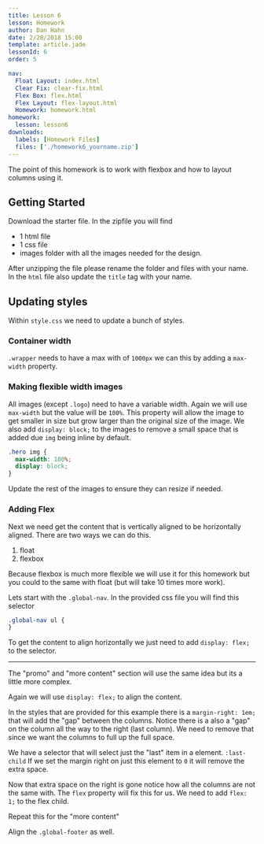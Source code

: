 ```yaml
---
title: Lesson 6
lesson: Homework
author: Dan Hahn
date: 2/28/2018 15:00
template: article.jade
lessonId: 6
order: 5

nav:
  Float Layout: index.html
  Clear Fix: clear-fix.html
  Flex Box: flex.html
  Flex Layout: flex-layout.html
  Homework: homework.html
homework:
  lesson: lesson6
downloads:
  labels: [Homework Files]
  files: ['./homework6_yourname.zip']
---
```


The point of this homework is to work with flexbox and how to layout columns using it.

## Getting Started

Download the starter file. In the zipfile you will find

- 1 html file
- 1 css file
- images folder with all the images needed for the design.

After unzipping the file please rename the folder and files with your name. In the `html` file also update the `title` tag with your name.

## Updating styles

Within `style.css` we need to update a bunch of styles.

### Container width

`.wrapper` needs to have a max with of `1000px` we can this by adding a `max-width` property.

### Making flexible width images

All images (except `.logo`) need to have a variable width. Again we will use `max-width` but the value will be `100%`. This property will allow the image to get smaller in size but grow larger than the original size of the image. We also add `display: block;` to the images to remove a small space that is added due `img` being inline by default.

```css
.hero img {
  max-width: 100%;
  display: block;
}
```

Update the rest of the images to ensure they can resize if needed.

### Adding Flex

Next we need get the content that is vertically aligned to be horizontally aligned. There are two ways we can do this.

1.  float
2.  flexbox

Because flexbox is much more flexible we will use it for this homework but you could to the same with float (but will take 10 times more work).

Lets start with the `.global-nav`. In the provided css file you will find this selector

```css
.global-nav ul {
}
```

To get the content to align horizontally we just need to add `display: flex;` to the selector.

---

The "promo" and "more content" section will use the same idea but its a little more complex.

Again we will use `display: flex;` to align the content.

In the styles that are provided for this example there is a `margin-right: 1em;` that will add the "gap" between the columns. Notice there is a also a "gap" on the column all the way to the right (last column). We need to remove that since we want the columns to full up the full space.

We have a selector that will select just the "last" item in a element. `:last-child` If we set the margin right on just this element to `0` it will remove the extra space.

Now that extra space on the right is gone notice how all the columns are not the same with. The `flex` property will fix this for us. We need to add `flex: 1;` to the flex child.

Repeat this for the "more content"

Align the `.global-footer` as well.
